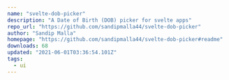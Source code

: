 ```yaml
---
name: "svelte-dob-picker"
description: "A Date of Birth (DOB) picker for svelte apps"
repo_url: "https://github.com/sandipmalla44/svelte-dob-picker"
author: "Sandip Malla"
homepage: "https://github.com/sandipmalla44/svelte-dob-picker#readme"
downloads: 68
updated: "2021-06-01T03:36:54.101Z"
tags: 
  - ui
---
```

